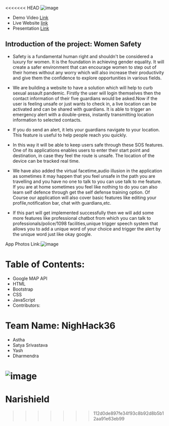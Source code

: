<<<<<<< HEAD
  ![image](https://user-images.githubusercontent.com/78973509/114281861-737b5d00-9a5e-11eb-96ba-42bebbe0b3e1.png) 
  
* Demo Video [Link](https://youtu.be/SXnz1QGLXG8)
* Live Website [link](https://nighthack36.github.io/Rakshak/)
* Presentation [Link](https://drive.google.com/file/d/1VYw9GZCICA5GhzlSiX6PNzCICvWlQY-a/view?usp=sharing)


## Introduction of the project: Women Safety

* Safety is a fundamental human right and shouldn't be considered a luxury for women. It is the foundation in achieving gender equality. It will create a safer environment that can encourage women to step out of their homes without any worry which will also increase their productivity and give them the confidence to explore opportunities in various fields.

* We are building a website to have a solution which will help to curb sexual assault pandemic. Firstly the user will login themselves then the contact information of their five guardians would be asked.Now if the user is feeling unsafe or just wants to check in, a live location can be activated and can be shared with guardians. It is able to trigger an emergency alert with a double-press, instantly transmitting location information to selected contacts.
*  If you do send an alert, it lets your guardians navigate to your location. This feature is useful to help people reach you quickly. 
*  In this way it will be able to keep users safe through these SOS features. One of its applications enables users to enter their start point and destination, in case they feel the route is unsafe. The location of the device can be tracked real time.
*  We have also added the virtual facetime,audio illusion in the application as sometimes it may happen that you feel unsafe in the path you are travelling and you have no one to talk to you can use talk to me feature. If you are at home sometimes you feel like nothing to do you can also learn self defence through get the self defense training option. Of Course our application will also cover basic features like editing your profile,notification bar, chat with guardians,etc.
*   If this part will get implemented successfully then we will add some more features like professional chatbot from which you can talk to professionals/police/1098 facilities,unique trigger speech system that allows you to add a unique word of your choice and trigger the alert by the unique word just like okay google.


App Photos Link:![image](https://user-images.githubusercontent.com/78973509/114292548-d72c7700-9aac-11eb-9ba9-025fb9ee7e0b.png)

# Table of Contents:
* Google MAP API
* HTML
* Bootstrap
* CSS
* JavaScript
* Contributors:


# Team Name: NighHack36

* Astha 
* Satya Srivastava
* Yash
* Dharmendra










![image](https://user-images.githubusercontent.com/78973509/114281861-737b5d00-9a5e-11eb-96ba-42bebbe0b3e1.png)
=======
# Narishield
>>>>>>> 112d0de897fe34f93c8b92d8b5b12aa91e63eb99
